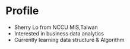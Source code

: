 
# Profile
- Sherry Lo from NCCU MIS,Taiwan 
- Interested in business data analytics
- Currently learning data structure & Algorithm


